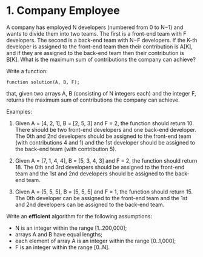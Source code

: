 # 1. Company Employee

A company has employed N developers (numbered from 0 to N−1) and wants to divide them into two teams. The first is a front-end team with F developers. The second is a back-end team with N−F developers. If the K-th developer is assigned to the front-end team then their contribution is A[K], and if they are assigned to the back-end team then their contribution is B[K]. What is the maximum sum of contributions the company can achieve?

Write a function:

    function solution(A, B, F);

that, given two arrays A, B (consisting of N integers each) and the integer F, returns the maximum sum of contributions the company can achieve.

Examples:

1. Given A = [4, 2, 1], B = [2, 5, 3] and F = 2, the function should return 10. There should be two front-end developers and one back-end developer. The 0th and 2nd developers should be assigned to the front-end team (with contributions 4 and 1) and the 1st developer should be assigned to the back-end team (with contribution 5).

2. Given A = [7, 1, 4, 4], B = [5, 3, 4, 3] and F = 2, the function should return 18. The 0th and 3rd developers should be assigned to the front-end team and the 1st and 2nd developers should be assigned to the back-end team.

3. Given A = [5, 5, 5], B = [5, 5, 5] and F = 1, the function should return 15. The 0th developer can be assigned to the front-end team and the 1st and 2nd developers can be assigned to the back-end team.

Write an **efficient** algorithm for the following assumptions:

- N is an integer within the range [1..200,000];
- arrays A and B have equal lengths;
- each element of array A is an integer within the range [0..1,000];
- F is an integer within the range [0..N].